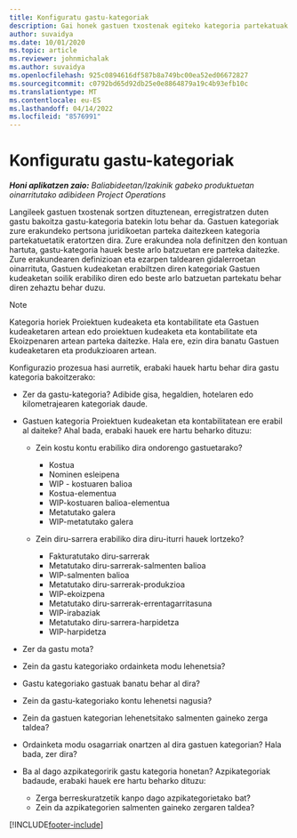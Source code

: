 ```yaml
---
title: Konfiguratu gastu-kategoriak
description: Gai honek gastuen txostenak egiteko kategoria partekatuak eta kategoria partekatuak konfiguratzeko moduari buruzko informazioa eskaintzen du.
author: suvaidya
ms.date: 10/01/2020
ms.topic: article
ms.reviewer: johnmichalak
ms.author: suvaidya
ms.openlocfilehash: 925c0894616df587b8a749bc00ea52ed06672827
ms.sourcegitcommit: c0792bd65d92db25e0e8864879a19c4b93efb10c
ms.translationtype: MT
ms.contentlocale: eu-ES
ms.lasthandoff: 04/14/2022
ms.locfileid: "8576991"
---
```

# <a name="set-up-expense-categories"></a>Konfiguratu gastu-kategoriak

_**Honi aplikatzen zaio:** Baliabideetan/Izakinik gabeko produktuetan oinarritutako adibideen Project Operations_

Langileek gastuen txostenak sortzen dituztenean, erregistratzen duten gastu bakoitza gastu-kategoria batekin lotu behar da. Gastuen kategoriak zure erakundeko pertsona juridikoetan parteka daitezkeen kategoria partekatuetatik eratortzen dira. Zure erakundea nola definitzen den kontuan hartuta, gastu-kategoria hauek beste arlo batzuetan ere parteka daitezke. Zure erakundearen definizioan eta ezarpen taldearen gidalerroetan oinarrituta, Gastuen kudeaketan erabiltzen diren kategoriak Gastuen kudeaketan soilik erabiliko diren edo beste arlo batzuetan partekatu behar diren zehaztu behar duzu.

> [!NOTE]
> Kategoria horiek Proiektuen kudeaketa eta kontabilitate eta Gastuen kudeaketaren artean edo proiektuen kudeaketa eta kontabilitate eta Ekoizpenaren artean parteka daitezke. Hala ere, ezin dira banatu Gastuen kudeaketaren eta produkzioaren artean.

Konfigurazio prozesua hasi aurretik, erabaki hauek hartu behar dira gastu kategoria bakoitzerako:

- Zer da gastu-kategoria? Adibide gisa, hegaldien, hotelaren edo kilometrajearen kategoriak daude.
- Gastuen kategoria Proiektuen kudeaketan eta kontabilitatean ere erabil al daiteke? Ahal bada, erabaki hauek ere hartu beharko dituzu:

    - Zein kostu kontu erabiliko dira ondorengo gastuetarako?

        - Kostua
        - Nominen esleipena
        - WIP - kostuaren balioa
        - Kostua-elementua
        - WIP-kostuaren balioa-elementua
        - Metatutako galera
        - WIP-metatutako galera

    - Zein diru-sarrera erabiliko dira diru-iturri hauek lortzeko?

        - Fakturatutako diru-sarrerak
        - Metatutako diru-sarrerak-salmenten balioa
        - WIP-salmenten balioa
        - Metatutako diru-sarrerak-produkzioa
        - WIP-ekoizpena
        - Metatutako diru-sarrerak-errentagarritasuna
        - WIP-irabaziak
        - Metatutako diru-sarrera-harpidetza
        - WIP-harpidetza

- Zer da gastu mota?
- Zein da gastu kategoriako ordainketa modu lehenetsia?
- Gastu kategoriako gastuak banatu behar al dira?
- Zein da gastu-kategoriako kontu lehenetsi nagusia?
- Zein da gastuen kategorian lehenetsitako salmenten gaineko zerga taldea?
- Ordainketa modu osagarriak onartzen al dira gastuen kategorian? Hala bada, zer dira?
- Ba al dago azpikategoririk gastu kategoria honetan? Azpikategoriak badaude, erabaki hauek ere hartu beharko dituzu:

    - Zerga berreskuratzetik kanpo dago azpikategorietako bat?
    - Zein da azpikategorien salmenten gaineko zergaren taldea?


[!INCLUDE[footer-include](../includes/footer-banner.md)]